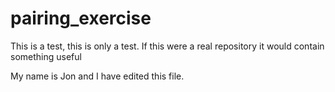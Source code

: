 pairing_exercise
================

This is a test, this is only a test. If this were a real repository it would contain something useful

My name is Jon and I have edited this file.